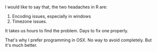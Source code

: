 I would like to say that, the two headaches in R are: 

1. Encoding issues, especially in windows
1. Timezone issues.

It takes us hours to find the problem. Days to fix one properly. 

That's why I prefer programming in OSX. No way to avoid completely. But it's much better.
